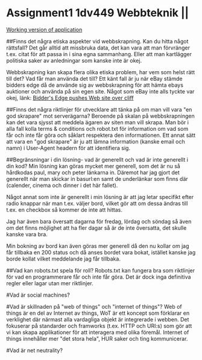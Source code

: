 # Assignment1 1dv449 Webbteknik ||

[Working version of application](http://1dv449laboration1.node365.se/)


##Finns det några etiska aspekter vid webbskrapning. Kan du hitta något rättsfall?
Det går alltid att missbruka data, det kan vara att man förvränger t.ex. citat för att passa in i sina egna sammanhang. Eller att man kartlägger politiska saker av anledningar som kanske inte är okej.

Webbskrapning kan skapa flera olika etiska problem, har vem som helst rätt till det? Vad får man använda det till? Ett känt fall är ju när eBay stämde bidders edge då de använde sig av webbskrapning för att hämta ebays auktioner och använda på sin egen site. Något som eBay inte alls tyckte var okej, länk: [Bidder's Edge pushes Web site over cliff](http://www.cnet.com/news/bidders-edge-pushes-web-site-over-cliff/)

##Finns det några riktlinjer för utvecklare att tänka på om man vill vara "en god skrapare" mot serverägarna?
Beroende på skalan på webbskrapningen kan det vara sjysst att meddela ägaren av siten man vill skrapa. Man bör i alla fall kolla terms & conditions och robot.txt för information om vad som får och inte får göra och såklart respektera den informationen.
Ett annat sätt att vara en "god skrapare" är ju att lämna information (kanske email och namn) i User-Agent headern för att identifiera sig.

##Begränsningar i din lösning- vad är generellt och vad är inte generellt i din kod?
Min lösning kan göras mycket mer generell, som det är nu så hårdkodas paul, mary och peter länkarna in. Däremot har jag gjort det generellt när man skickar in basurl:en samt de underlänkar som finns där (calender, cinema och dinner i det här fallet).

Något annat som inte är generellt i min lösning är att jag letar specifikt efter radio knappar när man t.ex. väljer bord, vilket gör att om dessa ändras till t.ex. en checkbox så kommer de inte att hittas.

Jag har även bara översatt dagarna för fredag, lördag och söndag så även om det finns möjlighet att ha fler dagar så är de inte översatta, det skulle kanske vara bra.

Min bokning av bord kan även göras mer generell då den nu kollar om jag får tillbaka en 200 status och då anses bordet vara bokat, istället kanske jag borde kollat vilket meddelande jag får tillbaka.

##Vad kan robots.txt spela för roll?
Robots.txt kan fungera bra som riktlinjer för vad en programmerare får och inte får göra. Det är dock inga definitiva regler eller lagar utan mer riktlinjer.

#Vad är social machines?

#Vad är skillnaden på "web of things" och "internet of things"?
Web of things är en del av Internet av things, WoT är ett koncept som förklarar en verklighet där närmast alla vardagliga objekt är integrerade i webben. Det fokuserar på standarder och framworks (t.ex. HTTP och URI:s) som gör att vi kan skapa applikationer för att interagera med olika föremål. 
Internet of things innehåller mer "det stora hela", HUR saker och ting kommunicerar.

#Vad är net neutrality?
